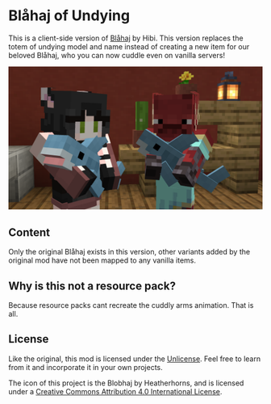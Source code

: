 # Blåhaj of Undying

This is a client-side version of [Blåhaj](https://modrinth.com/mod/blahaj) by Hibi. This version replaces the totem of undying model and name instead of creating a new item for our beloved Blåhaj, who you can now cuddle even on vanilla servers!

![](img/blahaj.png)

## Content

Only the original Blåhaj exists in this version, other variants added by the original mod have not been mapped to any vanilla items.

## Why is this not a resource pack?

Because resource packs cant recreate the cuddly arms animation. That is all.

## License

Like the original, this mod is licensed under the [Unlicense](./LICENSE). Feel free to learn from it and incorporate it in your own projects.

The icon of this project is the Blobhaj by Heatherhorns, and is licensed under a [Creative Commons Attribution 4.0 International License](http://creativecommons.org/licenses/by/4.0/).
